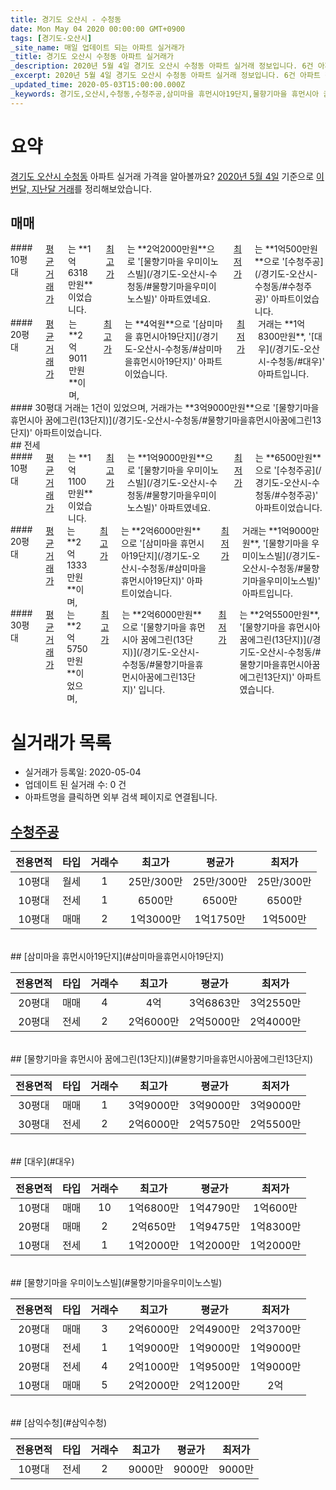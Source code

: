 ```yaml
---
title: 경기도 오산시 - 수청동
date: Mon May 04 2020 00:00:00 GMT+0900
tags: [경기도-오산시]
_site_name: 매일 업데이트 되는 아파트 실거래가
_title: 경기도 오산시 수청동 아파트 실거래가
_description: 2020년 5월 4일 경기도 오산시 수청동 아파트 실거래 정보입니다. 6건 아파트 정보가 있습니다.
_excerpt: 2020년 5월 4일 경기도 오산시 수청동 아파트 실거래 정보입니다. 6건 아파트 정보가 있습니다.
_updated_time: 2020-05-03T15:00:00.000Z
_keywords: 경기도,오산시,수청동,수청주공,삼미마을 휴먼시아19단지,물향기마을 휴먼시아 꿈에그린(13단지),대우,물향기마을 우미이노스빌,삼익수청
---
```





# 요약
<ins>경기도 오산시 수청동</ins> 아파트 실거래 가격을 알아볼까요? <ins>2020년 5월 4일</ins> 기준으로 <ins>이번달, 지난달 거래</ins>를 정리해보았습니다.

## 매매
<div class="container">
<div class="six columns" markdown="1">
#### 10평대
<ins>평균 거래가</ins>는 **1억6318만원**이었습니다. <ins>최고가</ins>는 **2억2000만원**으로 '[물향기마을 우미이노스빌](/경기도-오산시-수청동/#물향기마을우미이노스빌)' 아파트였네요. <ins>최저가</ins>는 **1억500만원**으로 '[수청주공](/경기도-오산시-수청동/#수청주공)' 아파트이었습니다.
</div>
<div class="six columns" markdown="1">
#### 20평대
<ins>평균 거래가</ins>는 **2억9011만원**이며, <ins>최고가</ins>는 **4억원**으로 '[삼미마을 휴먼시아19단지](/경기도-오산시-수청동/#삼미마을휴먼시아19단지)' 아파트이었습니다. <ins>최저가</ins> 거래는 **1억8300만원**, '[대우](/경기도-오산시-수청동/#대우)' 아파트입니다.
</div>
</div>
<div class="container">
<div class="twelve columns" markdown="1">
#### 30평대
거래는 1건이 있었으며, 거래가는 **3억9000만원**으로 '[물향기마을 휴먼시아 꿈에그린(13단지)](/경기도-오산시-수청동/#물향기마을휴먼시아꿈에그린13단지)' 아파트이었습니다.
</div>
</div>
## 전세
<div class="container">
<div class="six columns" markdown="1">
#### 10평대
<ins>평균 거래가</ins>는 **1억1100만원**이었습니다. <ins>최고가</ins>는 **1억9000만원**으로 '[물향기마을 우미이노스빌](/경기도-오산시-수청동/#물향기마을우미이노스빌)' 아파트였네요. <ins>최저가</ins>는 **6500만원**으로 '[수청주공](/경기도-오산시-수청동/#수청주공)' 아파트이었습니다.
</div>
<div class="six columns" markdown="1">
#### 20평대
<ins>평균 거래가</ins>는 **2억1333만원**이며, <ins>최고가</ins>는 **2억6000만원**으로 '[삼미마을 휴먼시아19단지](/경기도-오산시-수청동/#삼미마을휴먼시아19단지)' 아파트이었습니다. <ins>최저가</ins> 거래는 **1억9000만원**, '[물향기마을 우미이노스빌](/경기도-오산시-수청동/#물향기마을우미이노스빌)' 아파트입니다.
</div>
</div>
<div class="container">
<div class="twelve columns" markdown="1">
#### 30평대
<ins>평균 거래가</ins>는 **2억5750만원**이었으며, <ins>최고가</ins>는 **2억6000만원**으로 '[물향기마을 휴먼시아 꿈에그린(13단지)](/경기도-오산시-수청동/#물향기마을휴먼시아꿈에그린13단지)' 입니다. <ins>최저가</ins>는 **2억5500만원**, '[물향기마을 휴먼시아 꿈에그린(13단지)](/경기도-오산시-수청동/#물향기마을휴먼시아꿈에그린13단지)' 아파트였습니다.
</div>
</div>



# 실거래가 목록
- 실거래가 등록일: 2020-05-04
- 업데이트 된 실거래 수: 0 건
- 아파트명을 클릭하면 외부 검색 페이지로 연결됩니다.

## [수청주공](#수청주공)

|전용면적|타입|거래수|최고가|평균가|최저가|
|:---:|:---:|:---:|:---:|:---:|:---:|
|10평대|<span class="deal-type-3">월세</span>|1|25만/300만|25만/300만|25만/300만|
|10평대|<span class="deal-type-2">전세</span>|1|6500만|6500만|6500만|
|10평대|<span class="deal-type-1">매매</span>|2|1억3000만|1억1750만|1억500만|

<br/>
## [삼미마을 휴먼시아19단지](#삼미마을휴먼시아19단지)

|전용면적|타입|거래수|최고가|평균가|최저가|
|:---:|:---:|:---:|:---:|:---:|:---:|
|20평대|<span class="deal-type-1">매매</span>|4|4억|3억6863만|3억2550만|
|20평대|<span class="deal-type-2">전세</span>|2|2억6000만|2억5000만|2억4000만|

<br/>
## [물향기마을 휴먼시아 꿈에그린(13단지)](#물향기마을휴먼시아꿈에그린13단지)

|전용면적|타입|거래수|최고가|평균가|최저가|
|:---:|:---:|:---:|:---:|:---:|:---:|
|30평대|<span class="deal-type-1">매매</span>|1|3억9000만|3억9000만|3억9000만|
|30평대|<span class="deal-type-2">전세</span>|2|2억6000만|2억5750만|2억5500만|

<br/>
## [대우](#대우)

|전용면적|타입|거래수|최고가|평균가|최저가|
|:---:|:---:|:---:|:---:|:---:|:---:|
|10평대|<span class="deal-type-1">매매</span>|10|1억6800만|1억4790만|1억600만|
|20평대|<span class="deal-type-1">매매</span>|2|2억650만|1억9475만|1억8300만|
|10평대|<span class="deal-type-2">전세</span>|1|1억2000만|1억2000만|1억2000만|

<br/>
## [물향기마을 우미이노스빌](#물향기마을우미이노스빌)

|전용면적|타입|거래수|최고가|평균가|최저가|
|:---:|:---:|:---:|:---:|:---:|:---:|
|20평대|<span class="deal-type-1">매매</span>|3|2억6000만|2억4900만|2억3700만|
|10평대|<span class="deal-type-2">전세</span>|1|1억9000만|1억9000만|1억9000만|
|20평대|<span class="deal-type-2">전세</span>|4|2억1000만|1억9500만|1억9000만|
|10평대|<span class="deal-type-1">매매</span>|5|2억2000만|2억1200만|2억|

<br/>
## [삼익수청](#삼익수청)

|전용면적|타입|거래수|최고가|평균가|최저가|
|:---:|:---:|:---:|:---:|:---:|:---:|
|10평대|<span class="deal-type-2">전세</span>|2|9000만|9000만|9000만|

<br/>



